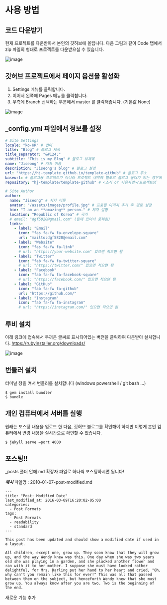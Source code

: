 # 사용 방법

## 코드 다운받기

현재 프로젝트를 다운받아서 본인의 깃허브에 올립니다. 다음 그림과 같이 Code 탭에서 zip 파일의 형태로 프로젝트를 다운받으실 수 있습니다.

![image](https://user-images.githubusercontent.com/84965194/120553964-1b485200-c434-11eb-9085-6d72425db213.png)

## 깃허브 프로젝트에서 페이지 옵션을 활성화

1. Settings 메뉴를 클릭합니다.
2. 이어서 왼쪽에 Pages 메뉴를 클릭합니다.
3. 우측에 Branch 선택하는 부분에서 master 를 클릭해줍니다. (기본값 None)

![image](https://user-images.githubusercontent.com/84965194/120397342-28513c80-c373-11eb-80fd-09e951d06d00.png)

## \_config.yml 파일에서 정보를 설정

```yml
# Site Settings
locale: "ko-KR" # 언어
title: "Blog" # 블로그 제목
title_separator: "&#124;"
subtitle: "This is my Blog" # 블로그 부제목
name: "Jiseong" # 저자 이름
description: "Jiseong's blog" # 블로그 설명
url: "https://hj-template.github.io/template-github" # 블로그 주소
baseurl: # 블로그용 프로젝트가 아니라 프로젝트 내부에 별도로 블로그 폴더가 있는 경우에 사용 (/blog)
repository: "hj-template/template-github" # <조직 or 사용자명>/프로젝트명
```

```yml
# Site Author
author:
  name: "Jiseong" # 저자 이름
  avatar: "/assets/images/profile.jpg" # 프로필 이미지 추가 후 경로 설정
  bio: "I am an **amazing** person." # 저자 설명
  location: "Republic of Korea" # 국가
  # email: "dgf5820@gmail.com" (밑에 있어서 중복됨)
  links:
    - label: "Email"
      icon: "fas fa-fw fa-envelope-square"
      url: "mailto:dgf5820@email.com"
    - label: "Website"
      icon: "fas fa-fw fa-link"
      # url: "https://your-website.com" 있으면 적으면 됨
    - label: "Twitter"
      icon: "fab fa-fw fa-twitter-square"
      # url: "https://twitter.com/" 있으면 적으면 됨
    - label: "Facebook"
      icon: "fab fa-fw fa-facebook-square"
      # url: "https://facebook.com/" 있으면 적으면 됨
    - label: "GitHub"
      icon: "fab fa-fw fa-github"
      url: "https://github.com/"
    - label: "Instagram"
      icon: "fab fa-fw fa-instagram"
      # url: "https://instagram.com/" 있으면 적으면 됨
```

## 루비 설치

아래 링크에 접속해서 두꺼운 글씨로 표시되어있는 버전을 클릭하여 다운받아 설치합니다.
https://rubyinstaller.org/downloads/

![image](https://user-images.githubusercontent.com/84965194/120553752-d7ede380-c433-11eb-953d-c5b2107d79f9.png)

## 번들러 설치

터미널 창을 켜서 번들러를 설치합니다 (windows powershell / git bash ...)

```
$ gem install bundler
$ bundle
```

## 개인 컴퓨터에서 서버를 실행

원래는 포스팅 내용을 업로드 한 다음, 깃허브 블로그를 확인해야 하지만 이렇게 본인 컴퓨터에서 변경 내용을 실시간으로 확인할 수 있습니다.

```
$ jekyll serve –port 4000
```

## 포스팅!!

\_posts 폴더 안에 md 확장자 파일로 하나씩 포스팅하시면 됩니다!

**_예시_**
파일명 : 2010-01-07-post-modified.md

```
---
title: "Post: Modified Date"
last_modified_at: 2016-03-09T16:20:02-05:00
categories:
  - Post Formats
tags:
  - Post Formats
  - readability
  - standard
---

This post has been updated and should show a modified date if used in a layout.

All children, except one, grow up. They soon know that they will grow up, and the way Wendy knew was this. One day when she was two years old she was playing in a garden, and she plucked another flower and ran with it to her mother. I suppose she must have looked rather delightful, for Mrs. Darling put her hand to her heart and cried, "Oh, why can't you remain like this for ever!" This was all that passed between them on the subject, but henceforth Wendy knew that she must grow up. You always know after you are two. Two is the beginning of the end.
```

새로운 기능 추가
